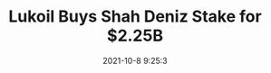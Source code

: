 ---
"title": "Lukoil Buys Shah Deniz Stake for $2.25B"
"date": "2021-10-8 9:25:3"
"feed_name": "RIGZONE"
"feed_website": "http://www.rigzone.com/"
"feed_rss": "http://www.rigzone.com/news/rss/rigzone_latest.aspx"
"link": "https://www.rigzone.com/news/lukoil_buys_shah_deniz_stake_for_225b-08-oct-2021-166661-article/?rss=true"
"source": "None"
"file": "_posts/2021-1-1-f1e179776809ee81c848b03d665307fbc0248ab7.md"
"accident": "0"
"drilling": "0"
"dead": "0"
"injured": "0"
"arrested": "0"
"place": "unknown place"
"where": "unknown site"
"causes": "unknown"
"place_uri": "unknown place"
---